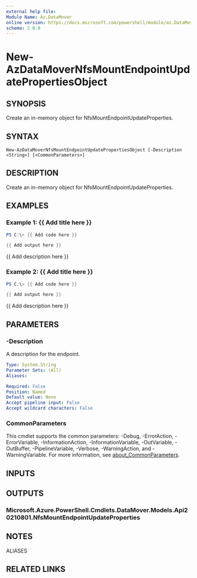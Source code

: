 ```yaml
---
external help file:
Module Name: Az.DataMover
online version: https://docs.microsoft.com/powershell/module/az.DataMover/new-AzDataMoverNfsMountEndpointUpdatePropertiesObject
schema: 2.0.0
---
```


# New-AzDataMoverNfsMountEndpointUpdatePropertiesObject

## SYNOPSIS
Create an in-memory object for NfsMountEndpointUpdateProperties.

## SYNTAX

```
New-AzDataMoverNfsMountEndpointUpdatePropertiesObject [-Description <String>] [<CommonParameters>]
```

## DESCRIPTION
Create an in-memory object for NfsMountEndpointUpdateProperties.

## EXAMPLES

### Example 1: {{ Add title here }}
```powershell
PS C:\> {{ Add code here }}

{{ Add output here }}
```

{{ Add description here }}

### Example 2: {{ Add title here }}
```powershell
PS C:\> {{ Add code here }}

{{ Add output here }}
```

{{ Add description here }}

## PARAMETERS

### -Description
A description for the endpoint.

```yaml
Type: System.String
Parameter Sets: (All)
Aliases:

Required: False
Position: Named
Default value: None
Accept pipeline input: False
Accept wildcard characters: False
```

### CommonParameters
This cmdlet supports the common parameters: -Debug, -ErrorAction, -ErrorVariable, -InformationAction, -InformationVariable, -OutVariable, -OutBuffer, -PipelineVariable, -Verbose, -WarningAction, and -WarningVariable. For more information, see [about_CommonParameters](http://go.microsoft.com/fwlink/?LinkID=113216).

## INPUTS

## OUTPUTS

### Microsoft.Azure.PowerShell.Cmdlets.DataMover.Models.Api20210801.NfsMountEndpointUpdateProperties

## NOTES

ALIASES

## RELATED LINKS

